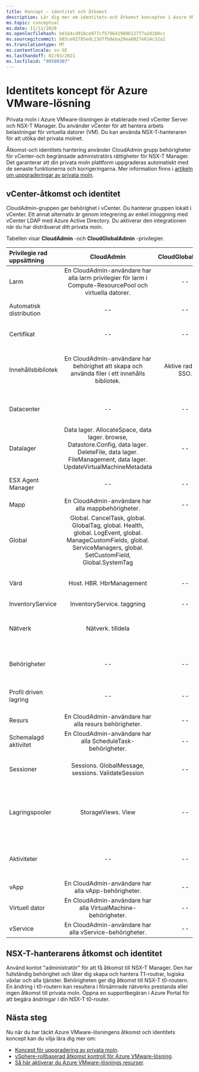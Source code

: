 ```yaml
---
title: Koncept – identitet och åtkomst
description: Lär dig mer om identitets-och åtkomst koncepten i Azure VMware-lösningen
ms.topic: conceptual
ms.date: 11/11/2020
ms.openlocfilehash: bd1b4cd918ce977cf57d641908b127f7a2d1b0cc
ms.sourcegitcommit: b85ce02785edc13d7fb8eba29ea8027e614c52a2
ms.translationtype: MT
ms.contentlocale: sv-SE
ms.lasthandoff: 02/03/2021
ms.locfileid: "99509307"
---
```

# <a name="azure-vmware-solution-identity-concepts"></a>Identitets koncept för Azure VMware-lösning

Privata moln i Azure VMware-lösningen är etablerade med vCenter Server och NSX-T Manager. Du använder vCenter för att hantera arbets belastningar för virtuella datorer (VM). Du kan använda NSX-T-hanteraren för att utöka det privata molnet.

Åtkomst-och identitets hantering använder CloudAdmin grupp behörigheter för vCenter-och begränsade administratörs rättigheter för NSX-T Manager. Det garanterar att din privata moln plattform uppgraderas automatiskt med de senaste funktionerna och korrigeringarna.  Mer information finns i [artikeln om uppgraderingar av privata moln][concepts-upgrades].

## <a name="vcenter-access-and-identity"></a>vCenter-åtkomst och identitet

CloudAdmin-gruppen ger behörighet i vCenter. Du hanterar gruppen lokalt i vCenter. Ett annat alternativ är genom integrering av enkel inloggning med vCenter LDAP med Azure Active Directory. Du aktiverar den integrationen när du har distribuerat ditt privata moln. 

Tabellen visar **CloudAdmin** -och **CloudGlobalAdmin** -privilegier.

|  Privilegie rad uppsättning           | CloudAdmin | CloudGlobalAdmin | Kommentar |
| :---                     |    :---:   |       :---:      |   :--:  |
|  Larm                  | En CloudAdmin-användare har alla larm privilegier för larm i Compute-ResourcePool och virtuella datorer.     |          --        |  -- |
|  Automatisk distribution             |  --  |        --        |  Microsoft hanterar värd hantering.  |
|  Certifikat            |  --  |        --       |  Microsoft certifikat hantering.  |
|  Innehållsbibliotek         | En CloudAdmin-användare har behörighet att skapa och använda filer i ett innehålls bibliotek.    |         Aktive rad med SSO.         |  Microsoft distribuerar filer i innehålls biblioteket till ESXi-värdar.  |
|  Datacenter              |  --  |        --          |  Microsoft utför alla data Center åtgärder.  |
|  Datalager               | Data lager. AllocateSpace, data lager. browse, Datastore.Config, data lager. DeleteFile, data lager. FileManagement, data lager. UpdateVirtualMachineMetadata     |    --    |   -- |
|  ESX Agent Manager       |  --  |         --       |  Microsoft utför alla åtgärder.  |
|  Mapp                  |  En CloudAdmin-användare har alla mappbehörigheter.     |  --  |  --  |
|  Global                  |  Global. CancelTask, global. GlobalTag, global. Health, global. LogEvent, global. ManageCustomFields, global. ServiceManagers, global. SetCustomField, Global.SystemTag         |                  |    |
|  Värd                    |  Host. HBR. HbrManagement      |        --          |  Microsoft utför alla andra värd åtgärder.  |
|  InventoryService        |  InventoryService. taggning      |        --          |  --  |
|  Nätverk                 |  Nätverk. tilldela    |                  |  Microsoft utför alla andra nätverks åtgärder.  |
|  Behörigheter             |  --  |        --       |  Microsoft gör alla behörigheter-åtgärder.  |
|  Profil driven lagring  |  --  |        --       |  Microsoft utför alla profil åtgärder.  |
|  Resurs                |  En CloudAdmin-användare har alla resurs behörigheter.        |      --       | --   |
|  Schemalagd aktivitet          |  En CloudAdmin-användare har alla ScheduleTask-behörigheter.   |   --   | -- |
|  Sessioner                |  Sessions. GlobalMessage, sessions. ValidateSession      |   --   |  Microsoft gör alla andra åtgärder i sessioner.  |
|  Lagringspooler           |  StorageViews. View   |        --          |  Microsoft gör alla andra lagrings visnings åtgärder (konfigurera tjänsten).  |
|  Aktiviteter                   |  --  |  --   |  Microsoft hanterar tillägg som hanterar aktiviteter.  |
|  vApp                    |  En CloudAdmin-användare har alla vApp-behörigheter.  |  --  |  --  |
|  Virtuell dator         |  En CloudAdmin-användare har alla VirtualMachine-behörigheter.  |  --  |  --  |
|  vService                |  En CloudAdmin-användare har alla vService-behörigheter.  |  --  |  --  |

## <a name="nsx-t-manager-access-and-identity"></a>NSX-T-hanterarens åtkomst och identitet

Använd kontot "administratör" för att få åtkomst till NSX-T Manager. Den har fullständig behörighet och låter dig skapa och hantera T1-routrar, logiska växlar och alla tjänster. Behörigheten ger dig åtkomst till NSX-T t0-routern. En ändring i t0-routern kan resultera i försämrade nätverks prestanda eller ingen åtkomst till privata moln. Öppna en supportbegäran i Azure Portal för att begära ändringar i din NSX-T t0-router.
  
## <a name="next-steps"></a>Nästa steg

Nu när du har täckt Azure VMware-lösningens åtkomst och identitets koncept kan du vilja lära dig mer om:

- [Koncept för uppgradering av privata moln](concepts-upgrades.md).
- [vSphere-rollbaserad åtkomst kontroll för Azure VMware-lösning](concepts-role-based-access-control.md).
- [Så här aktiverar du Azure VMware-lösnings resurser](enable-azure-vmware-solution.md).

<!-- LINKS - external -->

<!-- LINKS - internal -->
[concepts-upgrades]: ./concepts-upgrades.md